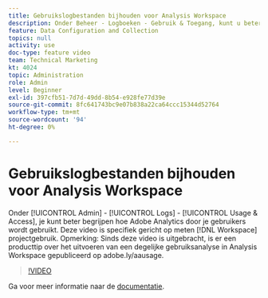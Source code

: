 ```yaml
---
title: Gebruikslogbestanden bijhouden voor Analysis Workspace
description: Onder Beheer - Logboeken - Gebruik & Toegang, kunt u beter het gebruik van Adobe Analytics door uw gebruikers begrijpen. Deze video richt zich specifiek op het meten van het gebruik van het project van de Werkruimte.
feature: Data Configuration and Collection
topics: null
activity: use
doc-type: feature video
team: Technical Marketing
kt: 4024
topic: Administration
role: Admin
level: Beginner
exl-id: 397cfb51-7d7d-49dd-8b54-e928fe77d39e
source-git-commit: 8fc641743bc9e07b838a22ca64ccc15344d52764
workflow-type: tm+mt
source-wordcount: '94'
ht-degree: 0%

---
```


# Gebruikslogbestanden bijhouden voor Analysis Workspace

Onder [!UICONTROL Admin] - [!UICONTROL Logs] - [!UICONTROL Usage & Access], je kunt beter begrijpen hoe Adobe Analytics door je gebruikers wordt gebruikt. Deze video is specifiek gericht op meten [!DNL Workspace] projectgebruik. Opmerking: Sinds deze video is uitgebracht, is er een producttip over het uitvoeren van een degelijke gebruiksanalyse in Analysis Workspace gepubliceerd op adobe.ly/aausage.

>[!VIDEO](https://video.tv.adobe.com/v/29768/?quality=12&learn=on)

Ga voor meer informatie naar de [documentatie](https://experienceleague.adobe.com/docs/analytics/admin/admin-tools/logs.html?lang=en).
